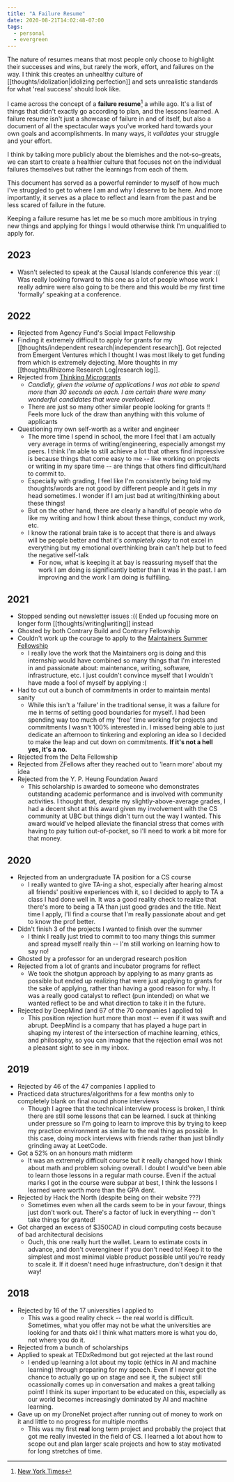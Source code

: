 ```yaml
---
title: "A Failure Resume"
date: 2020-08-21T14:02:48-07:00
tags:
  - personal
  - evergreen
---
```


The nature of resumes means that most people only choose to highlight their successes and wins, but rarely the work, effort, and failures on the way. I think this creates an unhealthy culture of [[thoughts/idolization|idolizing perfection]] and sets unrealistic standards for what 'real success' should look like.

I came across the concept of a **failure resume**[^1] a while ago. It's a list of things that didn't exactly go according to plan, and the lessons learned. A failure resume isn't just a showcase of failure in and of itself, but also a document of all the spectacular ways you've worked hard towards your own goals and accomplishments. In many ways, it _validates_ your struggle and your effort.

I think by talking more publicly about the blemishes and the not-so-greats, we can start to create a healthier culture that focuses not on the individual failures themselves but rather the learnings from each of them.

This document has served as a powerful reminder to myself of how much I've struggled to get to where I am and why I deserve to be here. And more importantly, it serves as a place to reflect and learn from the past and be less scared of failure in the future.

Keeping a failure resume has let me be so much more ambitious in trying new things and applying for things I would otherwise think I'm unqualified to apply for.

## 2023

- Wasn't selected to speak at the Causal Islands conference this year :(( Was really looking forward to this one as a lot of people whose work I really admire were also going to be there and this would be my first time 'formally' speaking at a conference.

## 2022

- Rejected from Agency Fund's Social Impact Fellowship
- Finding it extremely difficult to apply for grants for my [[thoughts/independent research|independent research]]. Got rejected from Emergent Ventures which I thought I was most likely to get funding from which is extremely dejecting. More thoughts in my [[thoughts/Rhizome Research Log|research log]].
- Rejected from [Thinking Microgrants](https://twitter.com/sariazout/status/1571871089713680386)
  - _Candidly, given the volume of applications I was not able to spend more than 30 seconds on each. I am certain there were many wonderful candidates that were overlooked._
  - There are just so many other similar people looking for grants !! Feels more luck of the draw than anything with this volume of applicants
- Questioning my own self-worth as a writer and engineer
  - The more time I spend in school, the more I feel that I am actually very average in terms of writing/engineering, especially amongst my peers. I think I'm able to still achieve a lot that others find impressive is because things that come easy to me -- like working on projects or writing in my spare time -- are things that others find difficult/hard to commit to.
  - Especially with grading, I feel like I'm consistently being told my thoughts/words are not good by different people and it gets in my head sometimes. I wonder if I am just bad at writing/thinking about these things!
  - But on the other hand, there are clearly a handful of people who _do_ like my writing and how I think about these things, conduct my work, etc.
  - I know the rational brain take is to accept that there is and always will be people better and that it's _completely okay_ to not excel in everything but my emotional overthinking brain can't help but to feed the negative self-talk
    - For now, what is keeping it at bay is reassuring myself that the work I am doing is significantly better than it was in the past. I am improving and the work I am doing is fulfilling.

## 2021

- Stopped sending out newsletter issues :(( Ended up focusing more on longer form [[thoughts/writing|writing]] instead
- Ghosted by both Contrary Build and Contrary Fellowship
- Couldn't work up the courage to apply to the [Maintainers Summer Fellowship](https://themaintainers.org/summer-fellow)
  - I really love the work that the Maintainers org is doing and this internship would have combined so many things that I'm interested in and passionate about: maintenance, writing, software, infrastructure, etc. I just couldn't convince myself that I wouldn't have made a fool of myself by applying :(
- Had to cut out a bunch of commitments in order to maintain mental sanity
  - While this isn't a 'failure' in the traditional sense, it was a failure for me in terms of setting good boundaries for myself. I had been spending way too much of my 'free' time working for projects and commitments I wasn't 100% interested in. I missed being able to just dedicate an afternoon to tinkering and exploring an idea so I decided to make the leap and cut down on commitments. **If it's not a hell yes, it's a no.**
- Rejected from the Delta Fellowship
- Rejected from ZFellows after they reached out to 'learn more' about my idea
- Rejected from the Y. P. Heung Foundation Award
  - This scholarship is awarded to someone who demonstrates outstanding academic performance and is involved with community activities. I thought that, despite my slightly-above-average grades, I had a decent shot at this award given my involvement with the CS community at UBC but things didn't turn out the way I wanted. This award would've helped alleviate the financial stress that comes with having to pay tuition out-of-pocket, so I'll need to work a bit more for that money.

## 2020

- Rejected from an undergraduate TA position for a CS course
  - I really wanted to give TA-ing a shot, especially after hearing almost all friends' positive experiences with it, so I decided to apply to TA a class I had done well in. It was a good reality check to realize that there's more to being a TA than just good grades and the title. Next time I apply, I'll find a course that I'm really passionate about and get to know the prof better.
- Didn't finish 3 of the projects I wanted to finish over the summer
  - I think I really just tried to commit to too many things this summer and spread myself really thin -- I'm still working on learning how to say no!
- Ghosted by a professor for an undergrad research position
- Rejected from a lot of grants and incubator programs for reflect
  - We took the shotgun approach by applying to as many grants as possible but ended up realizing that were just applying to grants for the sake of applying, rather than having a good reason for why. It was a really good catalyst to reflect (pun intended) on what we wanted reflect to be and what direction to take it in the future.
- Rejected by DeepMind (and 67 of the 70 companies I applied to)
  - This position rejection hurt more than most -- even if it was swift and abrupt. DeepMind is a company that has played a huge part in shaping my interest of the intersection of machine learning, ethics, and philosophy, so you can imagine that the rejection email was not a pleasant sight to see in my inbox.

## 2019

- Rejected by 46 of the 47 companies I applied to
- Practiced data structures/algorithms for a few months only to completely blank on final round phone interviews
  - Though I agree that the technical interview process is broken, I think there are still some lessons that can be learned. I suck at thinking under pressure so I'm going to learn to improve this by trying to keep my practice environment as similar to the real thing as possible. In this case, doing mock interviews with friends rather than just blindly grinding away at LeetCode.
- Got a 52% on an honours math midterm
  - It was an extremely difficult course but it really changed how I think about math and problem solving overall. I doubt I would've been able to learn those lessons in a regular math course. Even if the actual marks I got in the course were subpar at best, I think the lessons I learned were worth more than the GPA dent.
- Rejected by Hack the North (despite being on their website ???)
  - Sometimes even when all the cards seem to be in your favour, things just don't work out. There's a factor of luck in everything -- don't take things for granted!
- Got charged an excess of $350CAD in cloud computing costs because of bad architectural decisions
  - Ouch, this one really hurt the wallet. Learn to estimate costs in advance, and don't overengineer if you don't need to! Keep it to the simplest and most minimal viable product possible until you're ready to scale it. If it doesn't need huge infrastructure, don't design it that way!

## 2018

- Rejected by 16 of the 17 universities I applied to
  - This was a good reality check -- the real world is difficult. Sometimes, what you offer may not be what the universities are looking for and thats ok! I think what matters more is what you do, not where you do it.
- Rejected from a bunch of scholarships
- Applied to speak at TEDxRedmond but got rejected at the last round
  - I ended up learning a lot about my topic (ethics in AI and machine learning) through preparing for my speech. Even if I never got the chance to actually go up on stage and see it, the subject still ocassionally comes up in conversation and makes a great talking point! I think its super important to be educated on this, especially as our world becomes increasingly dominated by AI and machine learning.
- Gave up on my DroneNet project after running out of money to work on it and little to no progress for multiple months
  - This was my first **real** long term project and probably the project that got me really invested in the field of CS. I learned a lot about how to scope out and plan larger scale projects and how to stay motivated for long stretches of time.

[^1]: [New York Times](https://www.nytimes.com/2019/02/03/smarter-living/failure-resume.html)
[^2]: [Kat Huang's](https://www.katmh.com/fail/)
[^3]: [Joice Tang's](https://www.notion.so/failure-resume-5e67efb72dfe4f4896bc812ed94dc098)
